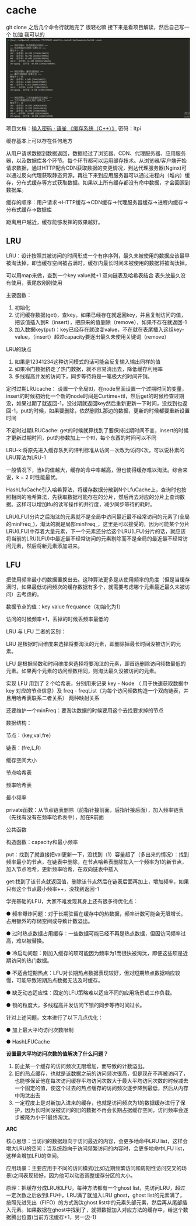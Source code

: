 # cache

git clone 之后几个命令行就跑完了 很轻松嘛 接下来是看项目解读，然后自己写一个 加油 我可以的
![alt text](images\cache-result-image.png)

项目文档：[输入密码 · 语雀 《缓存系统（C++）》](https://www.yuque.com/chengxuyuancarl/ctp2tl/nl447lmng4x0sv6q) 密码：ltpi

缓存基本上可以存在任何地方

从用户请求数据到数据返回，数据经过了浏览器、CDN、代理服务器、应用服务器，以及数据库各个环节。每个环节都可以运用缓存技术。从浏览器/客户端开始请求数据，通过HTTP配合CDN获取数据的变更情况，到达代理服务器(Nginx)可以通过反向代理获取静态资源。再往下来到应用服务器可以通过进程内（堆内）缓存，分布式缓存等方式获取数据。如果以上所有缓存都没有命中数据，才会回源到数据库。

缓存的顺序：用户请求->HTTP缓存->CDN缓存->代理服务器缓存->进程内缓存->分布式缓存->数据库

距离用户越近，缓存能够发挥的效果越好。

##  LRU
LRU：设计按照其被访问的时间形成一个有序序列，最久未被使用的数据应该最早被淘汰掉，即当缓存空间被占满时，缓存内最长时间未被使用的数据将被淘汰掉。

可以用map来做，查到一个key value就+1  双向链表及哈希表结合 表头放最久没有使用，表尾放刚刚使用

主要函数：

1. 初始化
2. 访问缓存数据(get)，查key，如果已经存在就返回key，并且复制访问的值，把该值插入到R（insert），把原来的值删除（remove），如果不存在就返回-1
3. 加入数据key(put)：key已经存在就改变value，不在就在表尾插入这组key-value，（insert）超过capacity要逐出最久未使用关键词（remove）

LRU的缺点
1. 如果是12341234这种访问模式的话可能会反复输入输出同样的值
2. 如果冷门数据挤走了热门数据，就不容易清出去，降低缓存利用率
3. 多线程高并发的访问下，同步等待将是一笔极大的时间开销。


定时过期LRUcache：
设置一个全局ttl，在node里面设置一个过期时间的变量，insert的时候初始化一个新的node时间是Curtime+ttl，然后get的时候检查过期没，如果过期了就返回-1，没过期就返回key然后重新更新一下时间，没找到也返回-1，put的时候，如果要删除，依然删除L那边的数据，更新的时候都要重新设置时间

不定时过期LRUCache:
get的时候就算找到了要保持过期时间不变，insert的时候才更新过期时间，put的参数加上一个ttl，每个东西的时间可以不同



LRU-k:将原先进入缓存队列的评判标准从访问一次改为访问K次，可以说朴素的LRU算法为LRU-1

一般情况下，当k的值越大，缓存的命中率越高，但也使得缓存难以淘汰。综合来说，k = 2 时性能最优。



HashLfuCache引入哈希算法，将缓存数据分散到N个LfuCache上，查询时也按照相同的哈希算法，先获取数据可能存在的分片，然后再去对应的分片上查询数据。这样可以增加lfu的读写操作的并行度，减少同步等待的耗时。


LRU(LFU)分片之后淘汰的元素就不是全局中访问最近最不经常访问的元素了(全局的minFreq_)，淘汰的就是局部minFreq_，这里是可以接受的，因为可能某个分片LRU(LFU)中存着大量元素，下一个元素还分给这个LRU(LFU)分片的话，就应该将当前的LRU(LFU)中最近最不经常访问的元素剔除而不是全局的最近最不经常访问元素，然后将新元素添加进来。

## LFU
把使用频率最小的数据置换出去。这种算法更多是从使用频率的角度（但是当缓存满时，如果最低访问频次的缓存数据有多个，就需要考虑哪个元素最近最久未被访问）去考虑的。

数据节点的值：key value frequance（初始化为1）

访问的时候频率+1，丢掉的时候丢频率最低的

LRU 与 LFU 二者的区别：

LRU 是根据时间维度来选择将要淘汰的元素，即删除掉最长时间没被访问的元素。

LFU 是根据频数和时间维度来选择将要淘汰的元素，即首选删除访问频数最低的元素。如果两个元素的访问频数相同，则淘汰最久没被访问的元素。

 实现 LFU 用到了 2 个哈希表，分别用来记录 key - Node （ 用于快速获取数据中 key 对应的节点信息）及 freq - freqList（为每个访问频数构造一个双向链表，并且用哈希表联系二者关系） 两种映射关系

 还要维护一个minFreq：要淘汰数据的时候要用这个去找要求掉的节点

 数据结构：

 节点：（key,val,fre）
 
 链表：(fre,L,R)
 
 缓存空间大小
 
 节点哈希表
 
 频率哈希表
 
 最小频率

 private函数：从节点链表删除（前指针接前面，后指针接后面），加入频率链表（先找有没有在频率哈希表中），加在R前面

 公共函数

 构造函数：capacity和最小频率

 put：找到了就直接把val更新一下，没找到（1）容量超了（多出来的情况）：找到频率最小的节点，在链表中删除，在节点哈希表删除加入一个频率为1的新节点，加入节点哈希，更新频率哈希，在双向链表中插入

 get:找到了该节点就返回值，删除该节点然后在链表后面再加上，增加频率，如果只有这个节点最小频率++，没找到返回-1


学完基础的LFU，大家不难发现其身上还有很多待优化点：

● 频率爆炸问题：对于长期驻留在缓存中的热数据，频率计数可能会无限增长，占用额外的存储空间或导致计数溢出。

● 过时热点数据占用缓存：一些数据可能已经不再是热点数据，但因访问频率过高，难以被替换。

● 冷启动问题：刚加入缓存的项可能因为频率为1而很快被淘汰，即便这些项是近期访问的热门数据。

● 不适合短期热点：LFU对长期热点数据表现较好，但对短期热点数据响应较慢，可能导致短期热点数据无法及时缓存。

● 缺乏动态适应性：固定的LFU策略难以适应不同的应用场景或工作负载。

● 锁的粒度大，多线程高并发访问下锁的同步等待时间过长。

针对上述问题，文本进行了以下几点优化：

● 加上最大平均访问次数限制

● HashLFUCache



**设置最大平均访问次数的值解决了什么问题？**
1. 防止某一个缓存的访问频次无限增加，而导致的计数溢出。
2. 旧的热点缓存，也就是该数据之前的访问频次很高，但是现在不再被访问了，也能够保证他在每次访问缓存平均访问次数大于最大平均访问次数的时候减去一个固定的值，使这个过去的热点缓存的访问频次逐步降到最低，然后从内存中淘汰出去
3. 一定程度上是对新加入进来的缓存，也就是访问频次为1的数据缓存进行了保护，因为长时间没被访问的旧的数据不再会长期占据缓存空间，访问频率会逐步被降为小于1最终淘汰。

**ARC**

核心思想：当访问的数据趋向于访问最近的内容，会更多地命中LRU list，这样会增大LRU的空间；当系统趋向于访问频繁访问的内容时，会更多地命中LFU list，这样会增加LFU的空间。

应用场景：主要应用于不同的访问模式(比如近期频繁访问和周期性访问交叉的场景)之间表现较好，因为他可以动态调整缓存分区的大小。


原理：把缓存分成LRU和LFU，每种方法都有一个ghost list，先访问LRU，超过一定次数之后放到LFU中，LRU满了就加入LRU ghost，ghost list的元素满了，按照先进先出（FIFO）的方式淘汰ghost list中的元素头部元素，然后再从尾部插入元素。如果数据在ghost中找到了，就把数据加入对应方法的缓存中，给这个数据腾出位置(当前方法缓存+1，另一边-1)

